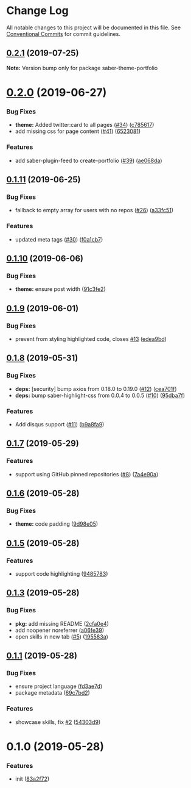 # Change Log

All notable changes to this project will be documented in this file.
See [Conventional Commits](https://conventionalcommits.org) for commit guidelines.

## [0.2.1](https://github.com/saberland/create-portfolio/compare/v0.2.0...v0.2.1) (2019-07-25)

**Note:** Version bump only for package saber-theme-portfolio

# [0.2.0](https://github.com/saberland/create-portfolio/compare/v0.1.11...v0.2.0) (2019-06-27)

### Bug Fixes

- **theme:** Added twitter:card to all pages ([#34](https://github.com/saberland/create-portfolio/issues/34)) ([c785617](https://github.com/saberland/create-portfolio/commit/c785617))
- add missing css for page content ([#41](https://github.com/saberland/create-portfolio/issues/41)) ([6523081](https://github.com/saberland/create-portfolio/commit/6523081))

### Features

- add saber-plugin-feed to create-portfolio ([#39](https://github.com/saberland/create-portfolio/issues/39)) ([ae068da](https://github.com/saberland/create-portfolio/commit/ae068da))

## [0.1.11](https://github.com/saberland/create-portfolio/compare/v0.1.10...v0.1.11) (2019-06-25)

### Bug Fixes

- fallback to empty array for users with no repos ([#26](https://github.com/saberland/create-portfolio/issues/26)) ([a33fc51](https://github.com/saberland/create-portfolio/commit/a33fc51))

### Features

- updated meta tags ([#30](https://github.com/saberland/create-portfolio/issues/30)) ([f0a1cb7](https://github.com/saberland/create-portfolio/commit/f0a1cb7))

## [0.1.10](https://github.com/saberland/create-portfolio/compare/v0.1.9...v0.1.10) (2019-06-06)

### Bug Fixes

- **theme:** ensure post width ([91c3fe2](https://github.com/saberland/create-portfolio/commit/91c3fe2))

## [0.1.9](https://github.com/saberland/create-portfolio/compare/v0.1.8...v0.1.9) (2019-06-01)

### Bug Fixes

- prevent from styling highlighted code, closes [#13](https://github.com/saberland/create-portfolio/issues/13) ([edea9bd](https://github.com/saberland/create-portfolio/commit/edea9bd))

## [0.1.8](https://github.com/saberland/create-portfolio/compare/v0.1.7...v0.1.8) (2019-05-31)

### Bug Fixes

- **deps:** [security] bump axios from 0.18.0 to 0.19.0 ([#12](https://github.com/saberland/create-portfolio/issues/12)) ([cea701f](https://github.com/saberland/create-portfolio/commit/cea701f))
- **deps:** bump saber-highlight-css from 0.0.4 to 0.0.5 ([#10](https://github.com/saberland/create-portfolio/issues/10)) ([95dba7f](https://github.com/saberland/create-portfolio/commit/95dba7f))

### Features

- Add disqus support ([#11](https://github.com/saberland/create-portfolio/issues/11)) ([b9a8fa9](https://github.com/saberland/create-portfolio/commit/b9a8fa9))

## [0.1.7](https://github.com/saberland/create-portfolio/compare/v0.1.6...v0.1.7) (2019-05-29)

### Features

- support using GitHub pinned repositories ([#8](https://github.com/saberland/create-portfolio/issues/8)) ([7a4e90a](https://github.com/saberland/create-portfolio/commit/7a4e90a))

## [0.1.6](https://github.com/saberland/create-portfolio/compare/v0.1.5...v0.1.6) (2019-05-28)

### Bug Fixes

- **theme:** code padding ([9d98e05](https://github.com/saberland/create-portfolio/commit/9d98e05))

## [0.1.5](https://github.com/saberland/create-portfolio/compare/v0.1.4...v0.1.5) (2019-05-28)

### Features

- support code highlighting ([9485783](https://github.com/saberland/create-portfolio/commit/9485783))

## [0.1.3](https://github.com/saberland/create-portfolio/compare/v0.1.2...v0.1.3) (2019-05-28)

### Bug Fixes

- **pkg:** add missing README ([2cfa0e4](https://github.com/saberland/create-portfolio/commit/2cfa0e4))
- add noopener noreferrer ([a06fe39](https://github.com/saberland/create-portfolio/commit/a06fe39))
- open skills in new tab ([#5](https://github.com/saberland/create-portfolio/issues/5)) ([195583a](https://github.com/saberland/create-portfolio/commit/195583a))

## [0.1.1](https://github.com/saberland/create-portfolio/compare/v0.1.0...v0.1.1) (2019-05-28)

### Bug Fixes

- ensure project language ([fd3ae7d](https://github.com/saberland/create-portfolio/commit/fd3ae7d))
- package metadata ([69c7bd2](https://github.com/saberland/create-portfolio/commit/69c7bd2))

### Features

- showcase skills, fix [#2](https://github.com/saberland/create-portfolio/issues/2) ([54303d9](https://github.com/saberland/create-portfolio/commit/54303d9))

# 0.1.0 (2019-05-28)

### Features

- init ([83a2f72](https://github.com/egoist/create-portfolio/commit/83a2f72))
